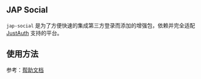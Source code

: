 ## JAP Social

`jap-social` 是为了方便快速的集成第三方登录而添加的增强包，依赖并完全适配 [JustAuth](https://github.com/justauth/JustAuth) 支持的平台。

## 使用方法

参考：[帮助文档](https://justauth.plus/quickstart/jap-social/)
